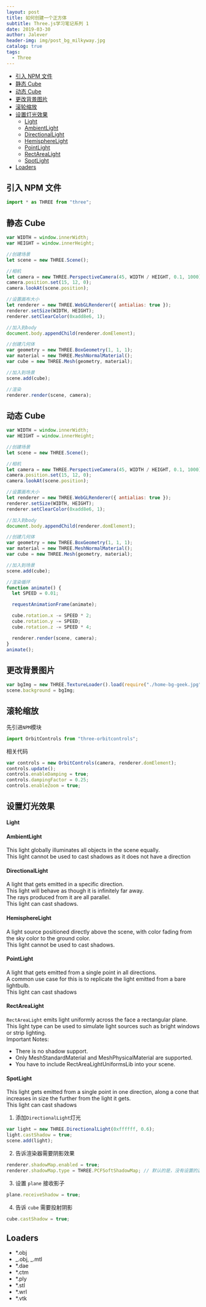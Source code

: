 ```yaml
---
layout: post
title: 如何创建一个正方体
subtitle: Three.js学习笔记系列 1
date: 2019-03-30
author: Jalever
header-img: img/post_bg_milkyway.jpg
catalog: true
tags:
  - Three
---
```


- [引入 NPM 文件](#%E5%BC%95%E5%85%A5-npm-%E6%96%87%E4%BB%B6)
- [静态 Cube](#%E9%9D%99%E6%80%81-cube)
- [动态 Cube](#%E5%8A%A8%E6%80%81-cube)
- [更改背景图片](#%E6%9B%B4%E6%94%B9%E8%83%8C%E6%99%AF%E5%9B%BE%E7%89%87)
- [滚轮缩放](#%E6%BB%9A%E8%BD%AE%E7%BC%A9%E6%94%BE)
- [设置灯光效果](#%E8%AE%BE%E7%BD%AE%E7%81%AF%E5%85%89%E6%95%88%E6%9E%9C)
    - [Light](#light)
    - [AmbientLight](#ambientlight)
    - [DirectionalLight](#directionallight)
    - [HemisphereLight](#hemispherelight)
    - [PointLight](#pointlight)
    - [RectAreaLight](#rectarealight)
    - [SpotLight](#spotlight)
- [Loaders](#loaders)

## 引入 NPM 文件

```javascript
import * as THREE from "three";
```

## 静态 Cube

```javascript
var WIDTH = window.innerWidth;
var HEIGHT = window.innerHeight;

//创建场景
let scene = new THREE.Scene();

//相机
let camera = new THREE.PerspectiveCamera(45, WIDTH / HEIGHT, 0.1, 1000);
camera.position.set(15, 12, 0);
camera.lookAt(scene.position);

//设置画布大小
let renderer = new THREE.WebGLRenderer({ antialias: true });
renderer.setSize(WIDTH, HEIGHT);
renderer.setClearColor(0xadd8e6, 1);

//加入到body
document.body.appendChild(renderer.domElement);

//创建几何体
var geometry = new THREE.BoxGeometry(1, 1, 1);
var material = new THREE.MeshNormalMaterial();
var cube = new THREE.Mesh(geometry, material);

//加入到场景
scene.add(cube);

//渲染
renderer.render(scene, camera);
```

## 动态 Cube

```javascript
var WIDTH = window.innerWidth;
var HEIGHT = window.innerHeight;

//创建场景
let scene = new THREE.Scene();

//相机
let camera = new THREE.PerspectiveCamera(45, WIDTH / HEIGHT, 0.1, 1000);
camera.position.set(15, 12, 0);
camera.lookAt(scene.position);

//设置画布大小
let renderer = new THREE.WebGLRenderer({ antialias: true });
renderer.setSize(WIDTH, HEIGHT);
renderer.setClearColor(0xadd8e6, 1);

//加入到body
document.body.appendChild(renderer.domElement);

//创建几何体
var geometry = new THREE.BoxGeometry(1, 1, 1);
var material = new THREE.MeshNormalMaterial();
var cube = new THREE.Mesh(geometry, material);

//加入到场景
scene.add(cube);

//渲染循环
function animate() {
  let SPEED = 0.01;

  requestAnimationFrame(animate);

  cube.rotation.x -= SPEED * 2;
  cube.rotation.y -= SPEED;
  cube.rotation.z -= SPEED * 4;

  renderer.render(scene, camera);
}
animate();
```

## 更改背景图片

```javascript
var bgImg = new THREE.TextureLoader().load(require("./home-bg-geek.jpg"));
scene.background = bgImg;
```

## 滚轮缩放

先引进`NPM`模块

```javascript
import OrbitControls from "three-orbitcontrols";
```

相关代码

```javascript
var controls = new OrbitControls(camera, renderer.domElement);
controls.update();
controls.enableDamping = true;
controls.dampingFactor = 0.25;
controls.enableZoom = true;
```

## 设置灯光效果

#### Light

#### AmbientLight

This light globally illuminates all objects in the scene equally.<br>
This light cannot be used to cast shadows as it does not have a direction

#### DirectionalLight

A light that gets emitted in a specific direction.<br>
This light will behave as though it is infinitely far away.<br>
The rays produced from it are all parallel.<br>
This light can cast shadows.

#### HemisphereLight

A light source positioned directly above the scene, with color fading from the sky color to the ground color.<br>
This light cannot be used to cast shadows.

#### PointLight

A light that gets emitted from a single point in all directions. <br>
A common use case for this is to replicate the light emitted from a bare lightbulb.<br>
This light can cast shadows

#### RectAreaLight

`RectAreaLight` emits light uniformly across the face a rectangular plane.<br>
This light type can be used to simulate light sources such as bright windows or strip lighting.<br>
Important Notes:

- There is no shadow support.
- Only MeshStandardMaterial and MeshPhysicalMaterial are supported.
- You have to include RectAreaLightUniformsLib into your scene.

#### SpotLight

This light gets emitted from a single point in one direction, along a cone that increases in size the further from the light it gets.<br>
This light can cast shadows

1. 添加`DirectionalLight`灯光

```javascript
var light = new THREE.DirectionalLight(0xffffff, 0.6);
light.castShadow = true;
scene.add(light);
```

2. 告诉渲染器需要阴影效果

```javascript
renderer.shadowMap.enabled = true;
renderer.shadowMap.type = THREE.PCFSoftShadowMap; // 默认的是，没有设置的这个清晰 THREE.PCFShadowMap
```

3. 设置 `plane` 接收影子

```javascript
plane.receiveShadow = true;
```

4. 告诉 `cube` 需要投射阴影

```javascript
cube.castShadow = true;
```

## Loaders

- \*.obj
- _.obj, _.mtl
- \*.dae
- \*.ctm
- \*.ply
- \*.stl
- \*.wrl
- \*.vtk
